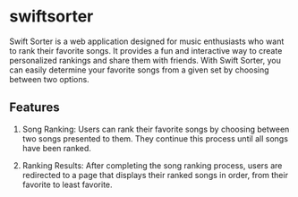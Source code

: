 # swiftsorter
Swift Sorter is a web application designed for music enthusiasts who want to rank their favorite songs. It provides a fun and interactive way to create personalized rankings and share them with friends. With Swift Sorter, you can easily determine your favorite songs from a given set by choosing between two options.

## Features

1. Song Ranking: Users can rank their favorite songs by choosing between two songs presented to them. They continue this process until all songs have been ranked.

2. Ranking Results: After completing the song ranking process, users are redirected to a page that displays their ranked songs in order, from their favorite to least favorite.